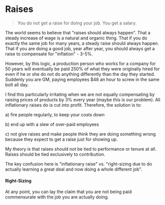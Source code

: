 # Raises

> You do not get a raise for doing your job. You get a salary.

The world seems to believe that "raises should always happen". That a steady increase of wage is a natural and organic thing. That if you do exactly the same job for many years, a steady raise should always happen. That if you are doing a good job, year after year, you should always get a raise to compensate for "inflation" - 3-5%.

However, by this logic, a production person who works for a company for 50 years will eventually be paid 250% of what they were originally hired for even if he or she do not do anything differently than the day they started. Suddenly you are GM, paying employees $48 an hour to screw in the same bolt all day.

I find this particularly irritating when we are not equally compensating by raising prices of products by 3% every year (maybe this is our problem). All inflationary raises do is cut into profit. Therefore, the solution is to:

a) fire people regularly, to keep your costs down 

b) end up with a slew of over-paid employees 

c) not give raises and make people think they are doing something wrong because they expect to get a raise just for showing up.

My theory is that raises should not be tied to performance or tenure at all. Raises should be tied exclusively to contribution.

The key confusion here is "inflationary raise" vs. "right-sizing due to do actually learning a great deal and now doing a whole different job".

#### Right-Sizing

At any point, you can lay the claim that you are not being paid commensurate with the job you are actually doing.

